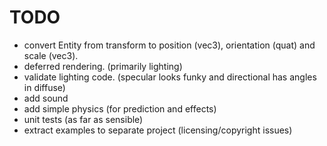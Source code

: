 
TODO
====

- convert Entity from transform to position (vec3), orientation (quat) and 
  scale (vec3).
- deferred rendering. (primarily lighting)
- validate lighting code. (specular looks funky and directional has 
  angles in diffuse)
- add sound
- add simple physics (for prediction and effects)
- unit tests (as far as sensible)
- extract examples to separate project (licensing/copyright issues)